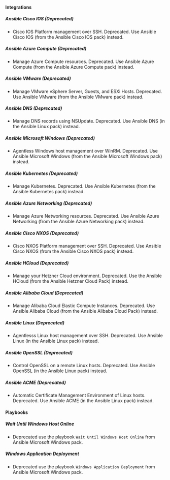 
#### Integrations
##### Ansible Cisco IOS (Deprecated)
- Cisco IOS Platform management over SSH. Deprecated. Use Ansible Cisco IOS (from the Ansible Cisco IOS pack) instead.
##### Ansible Azure Compute (Deprecated)
- Manage Azure Compute resources. Deprecated. Use Ansible Azure Compute (from the Ansible Azure Compute pack) instead.
##### Ansible VMware (Deprecated)
- Manage VMware vSphere Server, Guests, and ESXi Hosts. Deprecated. Use Ansible VMware (from the Ansible VMware pack) instead. 
##### Ansible DNS (Deprecated)
- Manage DNS records using NSUpdate.  Deprecated. Use Ansible DNS (in the Ansible Linux pack) instead.
##### Ansible Microsoft Windows (Deprecated)
- Agentless Windows host management over WinRM. Deprecated. Use Ansible Microsoft Windows (from the Ansible Microsoft Windows pack) instead.
##### Ansible Kubernetes (Deprecated)
- Manage Kubernetes. Deprecated. Use Ansible Kubernetes (from the Ansible Kubernetes pack) instead.
##### Ansible Azure Networking (Deprecated)
- Manage Azure Networking resources. Deprecated. Use Ansible Azure Networking (from the Ansible Azure Networking pack) instead.
##### Ansible Cisco NXOS (Deprecated)
- Cisco NXOS Platform management over SSH. Deprecated. Use Ansible Cisco NXOS (from the Ansible Cisco NXOS pack) instead.
##### Ansible HCloud (Deprecated)
- Manage your Hetzner Cloud environment. Deprecated. Use the Ansible HCloud (from the Ansible Hetzner Cloud Pack) instead.
##### Ansible Alibaba Cloud (Deprecated)
- Manage Alibaba Cloud Elastic Compute Instances. Deprecated. Use Ansible Alibaba Cloud (from the Ansible Alibaba Cloud Pack) instead.
##### Ansible Linux (Deprecated)
- Agentlesss Linux host management over SSH. Deprecated. Use Ansible Linux (in the Ansible Linux pack) instead.
##### Ansible OpenSSL (Deprecated)
- Control OpenSSL on a remote Linux hosts. Deprecated. Use Ansible OpenSSL (in the Ansible Linux pack) instead.

##### Ansible ACME (Deprecated)
- Automatic Certificate Management Environment of Linux hosts. Deprecated. Use Ansible ACME (in the Ansible Linux pack) instead.

#### Playbooks
##### Wait Until Windows Host Online
- Deprecated use the playbook `Wait Until Windows Host Online` from Ansible Microsoft Windows pack.
##### Windows Application Deployment
- Deprecated use the playbook `Windows Application Deployment` from Ansible Microsoft Windows pack.
